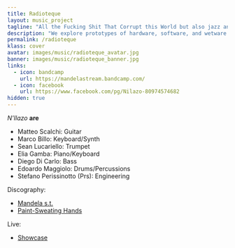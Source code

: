 ```yaml
---
title: Radioteque
layout: music_project
tagline: "All the Fucking Shit That Corrupt this World but also jazz and lounge"
description: "We explore prototypes of hardware, software, and wetware in the design of a practical water quality sensors."
permalink: /radioteque
klass: cover
avatar: images/music/radioteque_avatar.jpg
banner: images/music/radioteque_banner.jpg
links:
  - icon: bandcamp
    url: https://mandelastream.bandcamp.com/
  - icon: facebook
    url: https://www.facebook.com/pg/Nilazo-80974574682
hidden: true
---
```


*N'Ilazo* **are**
- Matteo Scalchi: Guitar
- Marco Billo: Keyboard/Synth
- Sean Lucariello: Trumpet
- Elia Gamba: Piano/Keyboard
- Diego Di Carlo: Bass
- Edoardo Maggiolo: Drums/Percussions
- Stefano Perissinotto (Prs): Engineering


Discography:
- [Mandela s.t.](https://mandelastream.bandcamp.com/album/mandela-4)
- [Paint-Sweating Hands](https://mandelastream.bandcamp.com/album/paint-sweating-hands)

Live:
- [Showcase](https://www.youtube.com/watch?v=b2UOrDglSbQ)